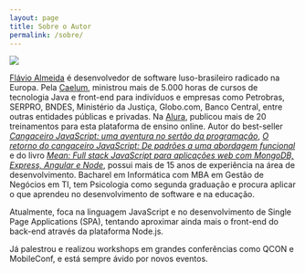 ```yaml
---
layout: page
title: Sobre o Autor
permalink: /sobre/
---
```


<div class="gravatar">
<img src="https://www.gravatar.com/avatar/8d96063c612c7c23fd0ced5142c8a9aa.png">
</div>

<a href="https://twitter.com/flaviohalmeida" target="_blank">Flávio Almeida</a> é desenvolvedor de software luso-brasileiro radicado na Europa. Pela <a href="http://www.caelum.com.br/" target="_blank">Caelum</a>, ministrou mais de 5.000 horas de cursos de tecnologia Java e front-end para indivíduos e empresas como Petrobras, SERPRO, BNDES, Ministério da Justiça, Globo.com, Banco Central, entre outras entidades públicas e privadas. Na <a href="http://www.alura.com.br" target="_blank">Alura</a>, publicou mais de 20 treinamentos para esta plataforma de ensino online. Autor do best-seller *<a href="https://www.casadocodigo.com.br/products/livro-cangaceiro-javascript" target="_blank">Cangaceiro JavaScript: uma aventura no sertão da programação</a>*, *<a href="https://www.casadocodigo.com.br/products/livro-retorno-cangaceiro-javascript" target="_blank">O retorno do cangaceiro JavaScript: De padrões a uma abordagem funcional</a>* e do livro *<a href="https://www.casadocodigo.com.br/products/livro-mean" target="_blank">Mean: Full stack JavaScript para aplicações web com MongoDB, Express, Angular e Node</a>*, possui mais de 15 anos de experiência na área de desenvolvimento. Bacharel em Informática com MBA em Gestão de Negócios em TI, tem Psicologia como segunda graduação e procura aplicar o que aprendeu no desenvolvimento de software e na educação.

Atualmente, foca na linguagem JavaScript e no desenvolvimento de Single Page Applications (SPA), tentando aproximar ainda mais o front-end do back-end através da plataforma Node.js. 

Já palestrou e realizou workshops em grandes conferências como QCON e MobileConf, e está sempre ávido por novos eventos.